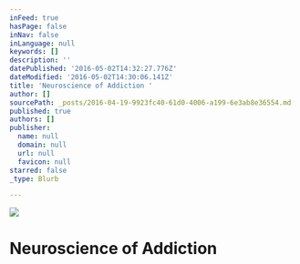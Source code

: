 ```yaml
---
inFeed: true
hasPage: false
inNav: false
inLanguage: null
keywords: []
description: ''
datePublished: '2016-05-02T14:32:27.776Z'
dateModified: '2016-05-02T14:30:06.141Z'
title: 'Neuroscience of Addiction '
author: []
sourcePath: _posts/2016-04-19-9923fc40-61d0-4006-a199-6e3ab8e36554.md
published: true
authors: []
publisher:
  name: null
  domain: null
  url: null
  favicon: null
starred: false
_type: Blurb

---
```

![](https://the-grid-user-content.s3-us-west-2.amazonaws.com/120410aa-c39b-4cb8-af25-f119294e6cb3.jpg)

# Neuroscience of Addiction